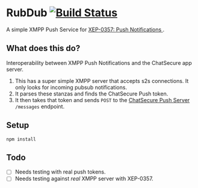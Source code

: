 # RubDub [![Build Status](https://travis-ci.org/ChatSecure/RubDub.svg?branch=master)](https://travis-ci.org/ChatSecure/RubDub)

A simple XMPP Push Service for [XEP-0357: Push Notifications ](http://xmpp.org/extensions/xep-0357.html).

## What does this do?

Interoperability between XMPP Push Notifications and the ChatSecure app server.

1. This has a super simple XMPP server that accepts s2s connections. It only looks for incoming pubsub notifications.
2. It parses these stanzas and finds the ChatSecure Push token.
3. It then takes that token and sends `POST` to the [ChatSecure Push Server](https://github.com/ChatSecure/ChatSecure-Push-Server) `/messages` endpoint.

## Setup
`npm install`

## Todo
- [ ] Needs testing with real push tokens.
- [ ] Needs testing against *real* XMPP server with XEP-0357.
